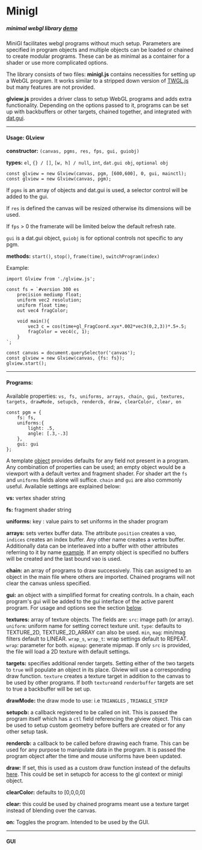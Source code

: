 # Minigl

##### minimal webgl library [demo]()

MiniGl facilitates webgl programs without much setup. 
Parameters are specified in program objects and multiple objects can be loaded or chained to create modular programs. These can be as minimal as a container for a shader or use more complicated options. 

The library consists of two files: **minigl.js** contains necessities for setting up a WebGL program. It works similar to a stripped down version of [TWGL.js](https://twgljs.org/) but many features are not provided.  

**glview.js** provides a driver class to setup WebGL programs and adds extra functionality. Depending on the options passed to it, programs can be set up with backbuffers or other targets, chained together, and integrated with [dat.gui](https://github.com/dataarts/dat.gui). 

---
#### Usage: GLview

**constructor:** `(canvas, pgms, res, fps, gui, guiobj)` 

**types:** `el`, `{} / []`, `[w, h] / null`, `int`, `dat.gui obj`, `optional obj`

```
const glview = new Glview(canvas, pgm, [600,600], 0, gui, mainctl);
const glview = new Glview(canvas, pgm);
```

If `pgms` is an array of objects and dat.gui is used, a selector control will be added to the gui. 

If `res` is defined the canvas will be resized otherwise its dimensions will be used.

If `fps` > 0 the framerate will be limited below the default refresh rate.

`gui` is a dat.gui object, `guiobj` is for optional controls not specific to any pgm.

**methods:** `start()`, `stop()`, `frame(time)`, `switchProgram(index)`

Example:

```
import Glview from './glview.js';

const fs = `#version 300 es
    precision mediump float;
    uniform vec2 resolution;
    uniform float time;
    out vec4 fragColor;
    
    void main(){
        vec3 c = cos(time+gl_FragCoord.xyx*.002*vec3(0,2,3))*.5+.5;
        fragColor = vec4(c, 1);
    }
`;

const canvas = document.querySelector('canvas');
const glview = new Glview(canvas, {fs: fs});
glview.start();
```

---

#### Programs:

Available properties: `vs, fs, uniforms, arrays, chain, gui, textures, targets, drawMode, setupcb, rendercb, draw, clearColor, clear, on`

```
const pgm = {
    fs: fs,
    uniforms:{
        light: .5,
        angle: [.3,-.3]
    },
    gui: gui
};
```

A template [object](https://github.com/orazdow/minigl/blob/9f75e7654492d6f42e83c6548a62e3e77694702d/glview.js#L33) provides defaults for any field not present in a program. Any combination of properties can be used; an empty object would be a viewport with a default vertex and fragment shader. For shader art the `fs` and `uniforms` fields alone will suffice. `chain` and `gui` are also commonly useful. Available settings  are explained below:

**vs:** vertex shader string

**fs:** fragment shader string

**uniforms:**  key : value pairs to set uniforms in the shader program

**arrays:** sets vertex buffer data. The attribute `position` creates a vao, `indices` creates an index buffer. Any other name creates a vertex buffer. Additionally data can be interleaved into a buffer with other attributes referring to it by name [example](https://github.com/orazdow/minigl/blob/4cfaf3b0c97410ac55f19f90ba60c66f3d5b8ae8/programs/tex.js#L41). If an empty object is specified no buffers will be created and the last bound vao is used. 

**chain:** an array of programs to draw successively. This can assigned to an object in the main file where others are imported. Chained programs will not clear the canvas unless specified. 

**gui:** an object with a simplified format for creating controls. In a chain, each program's gui will be added to the gui interface of the active parent program. For usage and options see the section [below](#gui).

**textures:** array of texture objects. The fields are: `src`: image  path (or array). `uniform`: uniform name for setting correct texture unit. `type`: defaults to TEXTURE_2D, TEXTURE_2D_ARRAY can also be used. `min`, `mag`: min/mag filters default to LINEAR. `wrap_s`, `wrap_t`: wrap settings default to REPEAT. `wrap`: parameter for both. `mipmap`: generate mipmap. If only `src` is provided, the file will load a 2D texture with default settings.

**targets:** specifies additional render targets. Setting either of the two targets to `true` will populate an object in its place. Glview will use a corresponding draw function. `texture` creates a texture target in addition to the canvas to be used by other programs. If both `texture`and `renderbuffer` targets are set to true a backbuffer will be set up.

**drawMode:** the draw mode to use: i.e `TRIANGLES` , `TRIANGLE_STRIP`

**setupcb:** a callback registered to be called on init. This is passed the program itself which has a `ctl` field referencing the glview object. This can be used to setup custom geometry before buffers are created or for any other setup task.

**rendercb:** a callback to be called before drawing each frame. This can be used for any purpose to manipulate data in the program. It is passed the program object after the time and mouse uniforms have been updated.

**draw:** If set, this is used as a custom draw function instead of the defaults [here](). This could be set in setupcb for access to the gl context or minigl object.

**clearColor:** defaults to [0,0,0,0]

**clear:** this could be used by chained programs meant use a texture target instead of blending over the canvas.

**on:** Toggles the program. Intended to be used by the GUI.

----

#### GUI


[comment]: <> (gui, examples, minigl)


